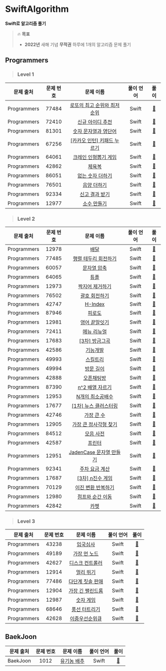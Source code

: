 # SwiftAlgorithm
**Swift로 알고리즘 풀기**

> :fire: **목표**
> * **2022년** 새해 기념 **무적권** 하루에 1개의 알고리즘 문제 풀기


## Programmers
> ### Level 1
| 문제 출처 | 문제 번호 | 문제 이름 | 풀이 언어 | 풀이 |
| :---: | :---: | :---: | :---: | :---: |
| Programmers | 77484 | [로또의 최고 순위와 최저 순위](https://programmers.co.kr/learn/courses/30/lessons/77484) | Swift | [:punch:](Programmers/로또의%20최고%20순위와%20최저%20순위.swift)
| Programmers | 72410 | [신규 아이디 추천](https://programmers.co.kr/learn/courses/30/lessons/72410) | Swift | [:punch:](Programmers/신규%20아이디%20추천.swift)
| Programmers | 81301 | [숫자 문자열과 영단어](https://programmers.co.kr/learn/courses/30/lessons/81301) | Swift | [:punch:](Programmers/숫자%20문자열과%20영단어.swift)
| Programmers | 67256 | [[카카오 인턴] 키패드 누르기](https://programmers.co.kr/learn/courses/30/lessons/67256) | Swift | [:punch:](Programmers/%5B카카오%20인턴%5D%20키패드%20누르기.swift)
| Programmers | 64061 | [크레인 인형뽑기 게임](https://programmers.co.kr/learn/courses/30/lessons/64061) | Swift | [:punch:](Programmers/크레인%20인형뽑기%20게임.swift)
| Programmers | 42862 | [체육복](https://programmers.co.kr/learn/courses/30/lessons/42862) | Swift | [:punch:](Programmers/체육복.swift)
| Programmers | 86051 | [없는 숫자 더하기](https://programmers.co.kr/learn/courses/30/lessons/86051) | Swift | [:punch:](Programmers/없는%20숫자%20더하기.swift)
| Programmers | 76501 | [음양 더하기](https://programmers.co.kr/learn/courses/30/lessons/76501) | Swift | [:punch:](Programmers/음양%20더하기.swift)
| Programmers | 92334 | [신고 결과 받기](https://programmers.co.kr/learn/courses/30/lessons/92334) | Swift | [:punch:](Programmers/신고%20결과%20받기.swift)
| Programmers | 12977 | [소수 만들기](https://programmers.co.kr/learn/courses/30/lessons/12977) | Swift | [:punch:](Programmers/소수%20만들기.swift)


> ### Level 2
| 문제 출처 | 문제 번호 | 문제 이름 | 풀이 언어 | 풀이 |
| :---: | :---: | :---: | :---: | :---: |
| Programmers | 12978 | [배달](https://programmers.co.kr/learn/courses/30/lessons/12978) | Swift | [:punch:](Programmers/배달.swift)
| Programmers | 77485 | [행렬 테두리 회전하기](https://programmers.co.kr/learn/courses/30/lessons/77485) | Swift | [:punch:](Programmers/행렬%20테두리%20회전하기.swift)
| Programmers | 60057 | [문자열 압축](https://programmers.co.kr/learn/courses/30/lessons/60057) | Swift | [:punch:](Programmers/문자열%20압축.swift)
| Programmers | 64065 | [튜플](https://programmers.co.kr/learn/courses/30/lessons/64065) | Swift | [:punch:](Programmers/튜플.swift)
| Programmers | 12973 | [짝지어 제거하기](https://programmers.co.kr/learn/courses/30/lessons/12973) | Swift | [:punch:](Programmers/짝지어%20제거하기.swift)
| Programmers | 76502 | [괄호 회전하기](https://programmers.co.kr/learn/courses/30/lessons/76502) | Swift | [:punch:](Programmers/괄호%20회전하기.swift)
| Programmers | 42747 | [H-Index](https://programmers.co.kr/learn/courses/30/lessons/42747) | Swift | [:punch:](Programmers/H-Index.swift)
| Programmers | 87946 | [피로도](https://programmers.co.kr/learn/courses/30/lessons/87946) | Swift | [:punch:](Programmers/피로도.swift)
| Programmers | 12981 | [영어 끝말잇기](https://programmers.co.kr/learn/courses/30/lessons/12981) | Swift | [:punch:](Programmers/영어%20끝말잇기.swift)
| Programmers | 72411 | [메뉴 리뉴얼](https://programmers.co.kr/learn/courses/30/lessons/72411) | Swift | [:punch:](Programmers/메뉴%20리뉴얼.swift)
| Programmers | 17683 | [[3차] 방금그곡](https://programmers.co.kr/learn/courses/30/lessons/17683) | Swift | [:punch:](Programmers/%5B3차%5D%20방금그곡.swift)
| Programmers | 42586 | [기능개발](https://programmers.co.kr/learn/courses/30/lessons/42586) | Swift | [:punch:](Programmers/기능개발.swift)
| Programmers | 49993 | [스킬트리](https://programmers.co.kr/learn/courses/30/lessons/49993) | Swift | [:punch:](Programmers/스킬트리.swift)
| Programmers | 49994 | [방문 길이](https://programmers.co.kr/learn/courses/30/lessons/49994) | Swift | [:punch:](Programmers/방문%20길이.swift)
| Programmers | 42888 | [오픈채팅방](https://programmers.co.kr/learn/courses/30/lessons/42888) | Swift | [:punch:](Programmers/오픈채팅방.swift)
| Programmers | 87390 | [n^2 배열 자르기](https://programmers.co.kr/learn/courses/30/lessons/87390) | Swift | [:punch:](Programmers/n%5E2%20배열%20자르기.swift)
| Programmers | 12953 | [N개의 최소공배수](https://programmers.co.kr/learn/courses/30/lessons/12953) | Swift | [:punch:](Programmers/N개의%20최소공배수.swift)
| Programmers | 17677 | [[1차] 뉴스 클러스터링](https://programmers.co.kr/learn/courses/30/lessons/17677) | Swift | [:punch:](Programmers/%5B1차%5D%20뉴스%20클러스터링.swift)
| Programmers | 42746 | [가장 큰 수](https://programmers.co.kr/learn/courses/30/lessons/42746) | Swift | [:punch:](Programmers/가장%20큰%20수.swift)
| Programmers | 12905 | [가장 큰 정사각형 찾기](https://programmers.co.kr/learn/courses/30/lessons/12905) | Swift | [:punch:](Programmers/가장%20큰%20정사각형%20찾기.swift)
| Programmers | 84512 | [모음 사전](https://programmers.co.kr/learn/courses/30/lessons/84512) | Swift | [:punch:](Programmers/모음%20사전.swift)
| Programmers | 42587 | [프린터](https://programmers.co.kr/learn/courses/30/lessons/42587) | Swift | [:punch:](Programmers/프린터.swift)
| Programmers | 12951 | [JadenCase 문자열 만들기](https://programmers.co.kr/learn/courses/30/lessons/12951) | Swift | [:punch:](Programmers/JadenCase%20문자열%20만들기.swift)
| Programmers | 92341 | [주차 요금 계산](https://programmers.co.kr/learn/courses/30/lessons/92341) | Swift | [:punch:](Programmers/주차%20요금%20계산.swift)
| Programmers | 17687 | [[3차] n진수 게임](https://programmers.co.kr/learn/courses/30/lessons/17687) | Swift | [:punch:](Programmers/%5B3차%5D%20n진수%20게임.swift)
| Programmers | 70129 | [이진 변환 반복하기](https://programmers.co.kr/learn/courses/30/lessons/70129) | Swift | [:punch:](Programmers/이진%20변환%20반복하기.swift)
| Programmers | 12980 | [점프와 순간 이동](https://programmers.co.kr/learn/courses/30/lessons/12980) | Swift | [:punch:](Programmers/점프와%20순간%20이동.swift)
| Programmers | 42842 | [카펫](https://programmers.co.kr/learn/courses/30/lessons/42842) | Swift | [:punch:](Programmers/카펫.swift)



> ### Level 3
| 문제 출처 | 문제 번호 | 문제 이름 | 풀이 언어 | 풀이 |
| :---: | :---: | :---: | :---: | :---: |
| Programmers | 43238 | [입국심사](https://programmers.co.kr/learn/courses/30/lessons/43238) | Swift | [:punch:](Programmers/입국심사.swift)
| Programmers | 49189 | [가장 먼 노드](https://programmers.co.kr/learn/courses/30/lessons/49189) | Swift | [:punch:](Programmers/가장%20먼%20노드.swift)
| Programmers | 42627 | [디스크 컨트롤러](https://programmers.co.kr/learn/courses/30/lessons/42627) | Swift | [:punch:](Programmers/디스크%20컨트롤러.swift)
| Programmers | 12914 | [멀리 뛰기](https://programmers.co.kr/learn/courses/30/lessons/12914) | Swift | [:punch:](Programmers/멀리%20뛰기.swift)
| Programmers | 77486 | [다단계 칫솔 판매](https://programmers.co.kr/learn/courses/30/lessons/77486) | Swift | [:punch:](Programmers/다단계%20칫솔%20판매.swift)
| Programmers | 12904 | [가장 긴 팰린드롬](https://programmers.co.kr/learn/courses/30/lessons/12904) | Swift | [:punch:](Programmers/가장%20긴%20팰린드롬.swift)
| Programmers | 12987 | [숫자 게임](https://programmers.co.kr/learn/courses/30/lessons/12987) | Swift | [:punch:](Programmers/숫자%20게임.swift)
| Programmers | 68646 | [풍선 터트리기](https://programmers.co.kr/learn/courses/30/lessons/68646) | Swift | [:punch:](Programmers/풍선%20터트리기.swift)
| Programmers | 42628 | [이중우선순위큐](https://programmers.co.kr/learn/courses/30/lessons/42628) | Swift | [:punch:](Programmers/이중우선순위큐.swift)



## BaekJoon
| 문제 출처 | 문제 번호 | 문제 이름 | 풀이 언어 | 풀이 |
| :---: | :---: | :---: | :---: | :---: |
| BaekJoon | 1012 | [유기농 배추](https://www.acmicpc.net/problem/1012) | Swift | [:punch:](BaekJoon/유기농%20배추.swift)
